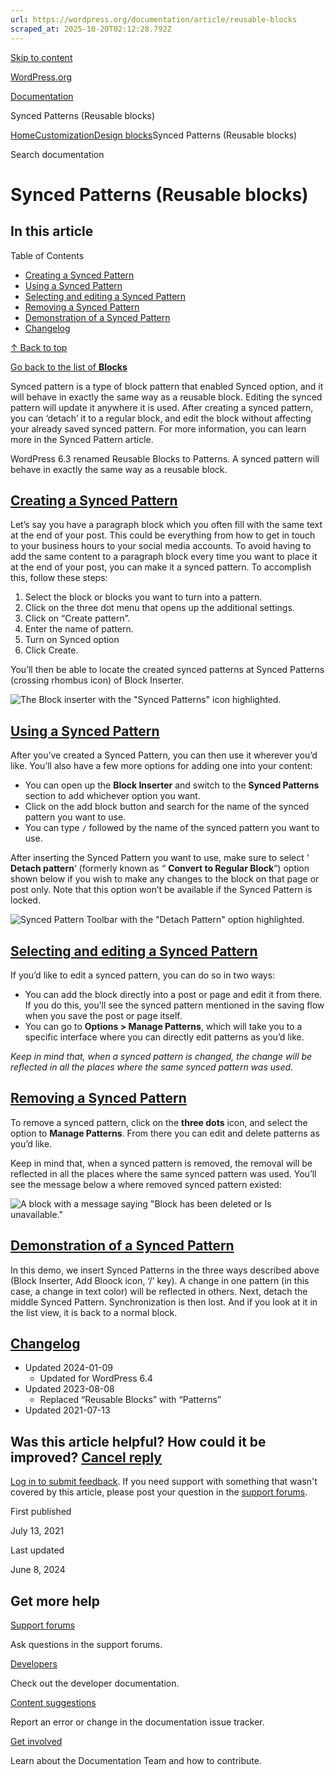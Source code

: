 ```yaml
---
url: https://wordpress.org/documentation/article/reusable-blocks
scraped_at: 2025-10-20T02:12:28.792Z
---
```


[Skip to content](https://wordpress.org/documentation/article/reusable-blocks/#wp--skip-link--target)

[WordPress.org](https://wordpress.org/)

[Documentation](https://wordpress.org/documentation)

Synced Patterns (Reusable blocks)

[Home](https://wordpress.org/documentation)[Customization](https://wordpress.org/documentation/customization/)[Design blocks](https://wordpress.org/documentation/category/design-blocks/)Synced Patterns (Reusable blocks)

Search documentation

# Synced Patterns (Reusable blocks)

## In this article

Table of Contents

- [Creating a Synced Pattern](https://wordpress.org/documentation/article/reusable-blocks/#create-reusable-block)
- [Using a Synced Pattern](https://wordpress.org/documentation/article/reusable-blocks/#use-a-reusable-block)
- [Selecting and editing a Synced Pattern](https://wordpress.org/documentation/article/reusable-blocks/#edit-reusable-block)
- [Removing a Synced Pattern](https://wordpress.org/documentation/article/reusable-blocks/#remove-a-reusable-block)
- [Demonstration of a Synced Pattern](https://wordpress.org/documentation/article/reusable-blocks/#demonstration-of-the-reusable-block)
- [Changelog](https://wordpress.org/documentation/article/reusable-blocks/#changelog)

[↑ Back to top](https://wordpress.org/documentation/article/reusable-blocks/#wp--skip-link--target)

[Go back to the list of **Blocks**](https://wordpress.org/documentation/article/blocks/)

Synced pattern is a type of block pattern that enabled Synced option, and it will behave in exactly the same way as a reusable block. Editing the synced pattern will update it anywhere it is used. After creating a synced pattern, you can ‘detach’ it to a regular block, and edit the block without affecting your already saved synced pattern. For more information, you can learn more in the Synced Pattern article.

WordPress 6.3 renamed Reusable Blocks to Patterns. A synced pattern will behave in exactly the same way as a reusable block.

## [Creating a Synced Pattern](https://wordpress.org/documentation/article/reusable-blocks/\#create-reusable-block)

Let’s say you have a paragraph block which you often fill with the same text at the end of your post. This could be everything from how to get in touch to your business hours to your social media accounts. To avoid having to add the same content to a paragraph block every time you want to place it at the end of your post, you can make it a synced pattern. To accomplish this, follow these steps:

1. Select the block or blocks you want to turn into a pattern.
2. Click on the three dot menu that opens up the additional settings.
3. Click on “Create pattern”.
4. Enter the name of pattern.
5. Turn on Synced option
6. Click Create.

You’ll then be able to locate the created synced patterns at Synced Patterns (crossing rhombus icon) of Block Inserter.

![The Block inserter with the "Synced Patterns" icon highlighted.](https://wordpress.org/documentation/files/2023/07/WP-6-3-working-with-patterns.jpeg)

## [Using a Synced Pattern](https://wordpress.org/documentation/article/reusable-blocks/\#use-a-reusable-block)

After you’ve created a Synced Pattern, you can then use it wherever you’d like. You’ll also have a few more options for adding one into your content:

- You can open up the **Block Inserter** and switch to the **Synced Patterns** section to add whichever option you want.
- Click on the add block button and search for the name of the synced pattern you want to use.
- You can type `/` followed by the name of the synced pattern you want to use.

After inserting the Synced Pattern you want to use, make sure to select ‘ **Detach pattern**‘ (formerly known as _“_ **Convert to Regular Block**“) option shown below if you wish to make any changes to the block on that page or post only. Note that this option won’t be available if the Synced Pattern is locked.

![Synced Pattern Toolbar with the "Detach Pattern" option highlighted.](https://wordpress.org/documentation/files/2023/07/wp-6-3-detach-pattern.jpeg)

## [Selecting and editing a Synced Pattern](https://wordpress.org/documentation/article/reusable-blocks/\#edit-reusable-block)

If you’d like to edit a synced pattern, you can do so in two ways:

- You can add the block directly into a post or page and edit it from there. If you do this, you’ll see the synced pattern mentioned in the saving flow when you save the post or page itself.
- You can go to **Options > Manage Patterns**, which will take you to a specific interface where you can directly edit patterns as you’d like.

_Keep in mind that, when a synced pattern is changed, the change will be reflected in all the places where the same synced pattern was used._

## [Removing a Synced Pattern](https://wordpress.org/documentation/article/reusable-blocks/\#remove-a-reusable-block)

To remove a synced pattern, click on the **three dots** icon, and select the option to **Manage Patterns**. From there you can edit and delete patterns as you’d like.

Keep in mind that, when a synced pattern is removed, the removal will be reflected in all the places where the same synced pattern was used. You’ll see the message below a where removed synced pattern existed:

![A block with a message saying "Block has been deleted or Is unavailable."](https://wordpress.org/documentation/files/2023/07/wp-6-3-missing-reusable-block-1024x494.jpeg)

## [Demonstration of a Synced Pattern](https://wordpress.org/documentation/article/reusable-blocks/\#demonstration-of-the-reusable-block)

In this demo, we insert Synced Patterns in the three ways described above (Block Inserter, Add Bloock icon, ‘/’ key). A change in one pattern (in this case, a change in text color) will be reflected in others. Next, detach the middle Synced Pattern. Synchronization is then lost. And if you look at it in the list view, it is back to a normal block.

## [Changelog](https://wordpress.org/documentation/article/reusable-blocks/\#changelog)

- Updated 2024-01-09
  - Updated for WordPress 6.4
- Updated 2023-08-08
  - Replaced “Reusable Blocks” with “Patterns”
- Updated 2021-07-13

## Was this article helpful? How could it be improved? [Cancel reply](https://wordpress.org/documentation/article/reusable-blocks/\#respond)

[Log in to submit feedback](https://login.wordpress.org/?redirect_to=https%3A%2F%2Fwordpress.org%2Fdocumentation%2Farticle%2Freusable-blocks%2F&locale=en_US). If you need support with something that wasn't covered by this article, please post your question in the [support forums](https://wordpress.org/support/forums/).

First published

July 13, 2021

Last updated

June 8, 2024

## Get more help

[Support forums](https://wordpress.org/support/forums/)

Ask questions in the support forums.

[Developers](https://developer.wordpress.org/)

Check out the developer documentation.

[Content suggestions](https://github.com/WordPress/Documentation-Issue-Tracker/issues)

Report an error or change in the documentation issue tracker.

[Get involved](https://make.wordpress.org/docs/)

Learn about the Documentation Team and how to contribute.